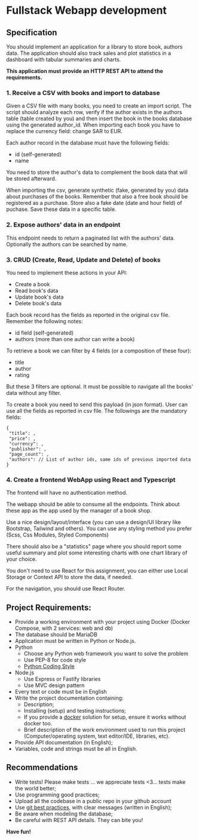# Fullstack Webapp development

## Specification

You should implement an application for a library to store book, authors data. The application should also track sales and plot statistics in a dashboard with tabular summaries and charts.

**This application must provide an HTTP REST API to attend the requirements.**

### 1. Receive a CSV with books and import to database

Given a CSV file with many books, you need to create an import script. The script should analyze each row, verify if the author exists in the authors table (table created by you) and then insert the book in the books database using the generated author_id.
When importing each book you have to replace the currency field: change SAR to EUR.

Each author record in the database must have the following fields:

* id (self-generated)
* name

You need to store the author's data to complement the book data that will be stored afterward.

When importing the csv, generate synthetic (fake, generated by you) data about purchases of the books. Remember that also a free book should be registered as a purchase. Store also a fake date (date and hour field) of puchase. Save these data in a specific table.


### 2. Expose authors' data in an endpoint

This endpoint needs to return a paginated list with the authors' data. Optionally the authors can be searched by name.

### 3. CRUD (Create, Read, Update and Delete) of books

You need to implement these actions in your API:

* Create a book
* Read book's data
* Update book's data
* Delete book's data

Each book record has the fields as reported in the original csv file. Remember the following notes:

* id field (self-generated)
* authors (more than one author can write a book)

To retrieve a book we can filter by 4 fields (or a composition of these four):

* title
* author
* rating

But these 3 filters are optional. It must be possible to navigate all the books' data without any filter.

To create a book you need to send this payload (in json format). User can use all the fields as reported in csv file. The followings are the mandatory fields:

```
{
 "title": ,
 "price": ,
 "currency": ,
 "publisher": ,
 "page_count": ,
 "authors": // List of author ids, same ids of previous imported data
}
```

### 4. Create a frontend WebApp using React and Typescript

The frontend will have no authentication method.

The webapp should be able to consume all the endpoints. Think about these app as the app used by the manager of a book shop.

Use a nice design/layout/interface (you can use a design/UI library like Bootstrap, Tailwind and others). You can use any styling method you prefer (Scss, Css Modules, Styled Components)

There should also be a "statistics" page where you should report some useful summary and plot some interesting charts with one chart library of your choice.

You don't need to use React for this assignment, you can either use Local Storage or Context API to store the data, if needed.

For the navigation, you should use React Router.

## Project Requirements:

* Provide a working environment with your project using Docker (Docker Compose, with 2 services: web and db)
* The database should be MariaDB
* Application must be written in Python or Node.js.
* Python
    * Choose any Python web framework you want to solve the problem
    * Use PEP-8 for code style
    * [Python Coding Style](http://docs.python-guide.org/en/latest/writing/style/)
* Node.js
    * Use Express or Fastify libraries
    * Use MVC design pattern
* Every text or code must be in English
* Write the project documentation containing:
    * Description;
    * Installing (setup) and testing instructions;
    * If you provide a [docker](https://www.docker.com/) solution for setup, ensure it works without docker too.
    * Brief description of the work environment used to run this project (Computer/operating system, text editor/IDE, libraries, etc).
* Provide API documentation (in English);
* Variables, code and strings must be all in English.

## Recommendations

* Write tests! Please make tests ... we appreciate tests <3... tests make the world better;
* Use programming good practices;
* Upload all the codebase in a public repo in your github account
* Use [git best practices](https://www.git-tower.com/learn/git/ebook/en/command-line/appendix/best-practices), with clear messages (written in English);
* Be aware when modeling the database;
* Be careful with REST API details. They can bite you!

**Have fun!**

